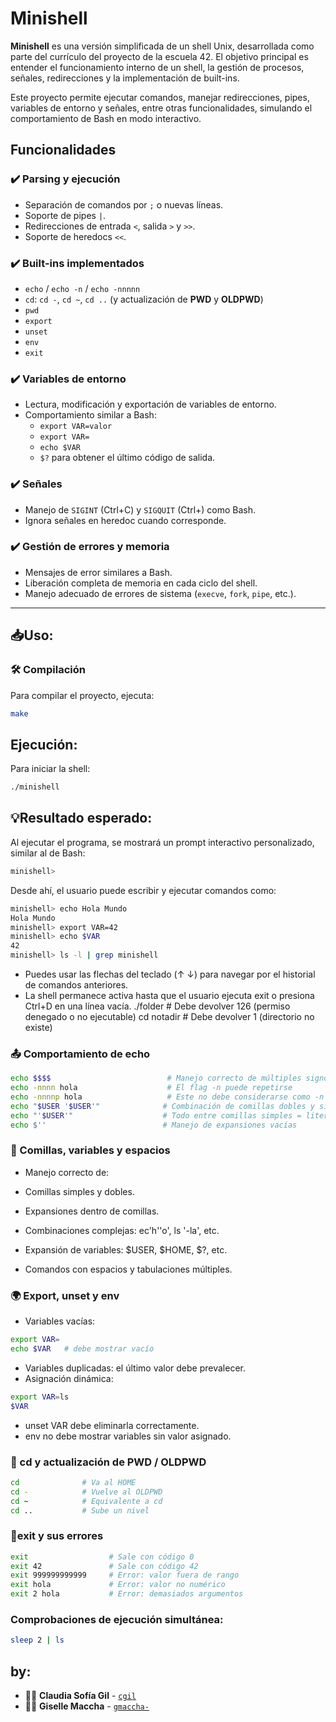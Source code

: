 # Minishell

**Minishell** es una versión simplificada de un shell Unix, desarrollada como parte del currículo del proyecto de la escuela 42. El objetivo principal es entender el funcionamiento interno de un shell, la gestión de procesos, señales, redirecciones y la implementación de built-ins.

Este proyecto permite ejecutar comandos, manejar redirecciones, pipes, variables de entorno y señales, entre otras funcionalidades, simulando el comportamiento de Bash en modo interactivo.
## Funcionalidades

### ✔️ Parsing y ejecución
- Separación de comandos por `;` o nuevas líneas.
- Soporte de pipes `|`.
- Redirecciones de entrada `<`, salida `>` y `>>`.
- Soporte de heredocs `<<`.

### ✔️ Built-ins implementados
- `echo` / `echo -n` / `echo -nnnnn`
- `cd`: `cd -`, `cd ~`, `cd ..` (y actualización de **PWD** y **OLDPWD**)
- `pwd`
- `export`
- `unset`
- `env`
- `exit`

### ✔️ Variables de entorno
- Lectura, modificación y exportación de variables de entorno.
- Comportamiento similar a Bash:
  - `export VAR=valor`
  - `export VAR=`
  - `echo $VAR`
  - `$?` para obtener el último código de salida.

### ✔️ Señales
- Manejo de `SIGINT` (Ctrl+C) y `SIGQUIT` (Ctrl+\) como Bash.
- Ignora señales en heredoc cuando corresponde.

### ✔️ Gestión de errores y memoria
- Mensajes de error similares a Bash.
- Liberación completa de memoria en cada ciclo del shell.
- Manejo adecuado de errores de sistema (`execve`, `fork`, `pipe`, etc.).

---

## 📥Uso:

### 🛠️ Compilación

Para compilar el proyecto, ejecuta:

```bash
make
```

## Ejecución:
Para iniciar la shell:
```bash
./minishell
```
## 💡Resultado esperado:
Al ejecutar el programa, se mostrará un prompt interactivo personalizado, similar al de Bash:
```bash
minishell>
```
Desde ahí, el usuario puede escribir y ejecutar comandos como:
```bash
minishell> echo Hola Mundo
Hola Mundo
minishell> export VAR=42
minishell> echo $VAR
42
minishell> ls -l | grep minishell
```
* Puedes usar las flechas del teclado (↑ ↓) para navegar por el historial de comandos anteriores.
* La shell permanece activa hasta que el usuario ejecuta exit o presiona Ctrl+D en una línea vacía.
./folder           # Debe devolver 126 (permiso denegado o no ejecutable)
cd notadir         # Debe devolver 1 (directorio no existe)

### 📤 Comportamiento de echo
```bash
echo $$$$                          # Manejo correcto de múltiples signos $
echo -nnnn hola                    # El flag -n puede repetirse
echo -nnnnp hola                   # Este no debe considerarse como -n válido
echo "$USER '$USER'"              # Combinación de comillas dobles y simples
echo "'$USER'"                    # Todo entre comillas simples = literal
echo $''                          # Manejo de expansiones vacías
```
### 🧩 Comillas, variables y espacios
* Manejo correcto de:

* Comillas simples y dobles.

* Expansiones dentro de comillas.

* Combinaciones complejas: ec'h''o', ls '-la', etc.

* Expansión de variables: $USER, $HOME, $?, etc.

* Comandos con espacios y tabulaciones múltiples.

### 🌍 Export, unset y env

* Variables vacías:
```bash
export VAR=
echo $VAR   # debe mostrar vacío
```
* Variables duplicadas: el último valor debe prevalecer.
* Asignación dinámica:
```bash
export VAR=ls
$VAR
```
* unset VAR debe eliminarla correctamente.
* env no debe mostrar variables sin valor asignado.

### 📁 cd y actualización de PWD / OLDPWD
```bash
cd              # Va al HOME
cd -            # Vuelve al OLDPWD
cd ~            # Equivalente a cd
cd ..           # Sube un nivel
```
### 🚪exit y sus errores
```bash
exit                  # Sale con código 0
exit 42               # Sale con código 42
exit 999999999999     # Error: valor fuera de rango
exit hola             # Error: valor no numérico
exit 2 hola           # Error: demasiados argumentos
```
### Comprobaciones de ejecución simultánea: 
```bash
sleep 2 | ls
```
## by:
- 👩‍💻 **Claudia Sofía Gil** - [`cgil`](https://github.com/claauugil)
- 👩‍💻 **Giselle Maccha** - [`gmaccha-`](https://github.com/Giselle276)
